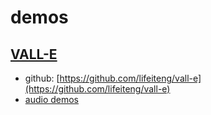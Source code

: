 # demos


## [VALL-E](https://github.com/lifeiteng/vall-e)
* github: [https://github.com/lifeiteng/vall-e](https://github.com/lifeiteng/vall-e)
* [audio demos](./valle/index.html)
